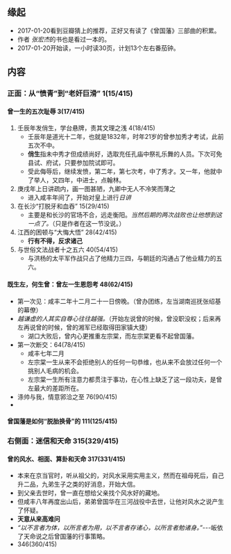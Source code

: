 ##  缘起
+ 2017-01-20看到豆瓣猜上的推荐，正好又有读了《曾国藩》三部曲的积累。
+ 作者 *张宏杰*的书也是看过一本的。
+ 2017-01-20开始读，一小时读30页，计划13个左右番茄钟。

##  内容
###  正面：从“愤青”到“老奸巨滑” 1(15/415)
#### 曾一生的五次耻辱 3(17/415)
1. 壬辰年发俏生，学台悬牌，责其文理之浅  4(18/415)
	+ 壬辰年是道光十二年，也就是1832年，时年21岁的曾参加秀才考试，此前五次不中。
	+ **俏生**指未中秀才但成绩尚好，选取充任孔庙中祭礼乐舞的人员。下次可免县试、府试，只要参加院试即可。
	+ 受此侮辱后，继续发愤，第二年，第七次考，中了秀才。又一年，他就中了举人，又四年，中进士，点翰林。
2. 庚戌年上日讲疏内，画一图甚陋，九卿中无人不冷笑而薄之
	+ 进入咸丰年间了，开始对皇上进行*日讲*
3. 在长沙“打脱牙和血吞” 15(29/415)
	+ 主要是和长沙的官场不合，远走衡阳。*当然后期的两次战败也让他想到这一点了。*（只是作者在这一节没说。） 
4. 江西的困顿与“大悔大悟” 28(42/415)
	+ **行有不得，反求诸己**
5. 与世俗文法战者十之五六  40(54/415)
	+ 与洪杨的太平军作战只占了他精力三四，与朝廷的沟通占了他业精力的五六。

#### 既生左，何生曾：曾左一生恩怨考 48(62/415)
+ 第一次见：咸丰二年十二月二十一日傍晚。（曾办团练，左当湖南巡抚张绍基的幕僚）
+ *越谦虚的人其实自尊心往往越强。*（开始左说曾的时候，曾没职没权；后来再左再说曾的时候，曾的湘军已经取得田家镇大捷）
	+ 湖口大败后，曾内心更推重左宗棠，而左宗棠更看不起曾国藩。
+ 第一次断交：64(78/415)
	+ 咸丰七年二月
	+ 左宗棠一生从来不会拒绝别人的任何一句恭维，也从来不会放过任何一个挑别人毛病的机会。
	+ 左宗棠一生所有注意力都贯注于事功，在心性上缺乏了这一段功夫，是曾左最大的差距所在。
+ 涤帅与我，情意郛洽之至  76(90/415)
+ 

####  曾国藩是如何“脱胎换骨”的  111(125/415) 


###  右侧面：迷信和天命 315(329/415)
#### 曾的风水、相面、算卦和天命  317(331/415)
+ 本来在京当官时，听从祖父的，对风水采用实用主义，然而在祖母死后，自己升二品，九弟生子之类的好消息，开始大信。
+ 到父亲去世时，曾一直在想给父亲找个风水好的藏地。
+ 但咸丰八年再度出山后，弟弟曾国华在三河战役中去世，让他对风水之说产生了怀疑。
+ **天意从来高难问**
+ *“以不言者为体，以所言者为用，以不言者存诸心，以所言者勉诸身。”*---皈依了天命说之后曾国藩的行事策略。
+ 346(360/415)